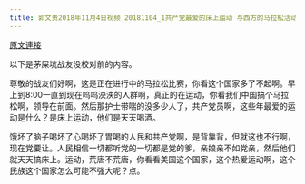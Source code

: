 ```yaml
---
title: 郭文贵2018年11月4日视频 20181104_1共产党最爱的床上运动 与西方的马拉松活动有什么不同！周末一笑！
---
```


[原文連接](https://gnews.org/ThreadView/53478385)

以下是茅屎坑战友没校对前的内容。

  尊敬的战友们好啊，这是正在进行中的马拉松比赛，你看这个国家多了不起啊。早上到8:00一直到现在呜呜泱泱的人群啊，真正的在运动，你看我们中国搞个马拉松啊，领导在前面。然后那护士带喘的没多少人了，共产党员啊，这些年最爱的运动是什么？是床上运动，他们是天天喝酒。

  饿坏了脑子喝坏了心喝坏了胃喝的人民和共产党啊，是背靠背，但就这也不行啊，现在党要让。人民相信一切都听党的一切都是党的爹，亲娘亲不如党亲，然后他们就天天搞床上。运动，荒唐不荒唐，你看看美国这个国家，这个热爱运动啊，这个民族这个国家怎么可能不强大呢？点。
